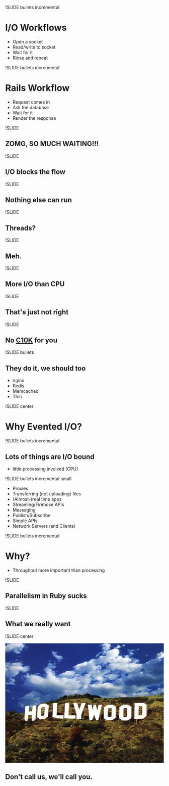 !SLIDE bullets incremental

# I/O Workflows #

* Open a socket
* Read/write to socket
* Wait for it
* Rinse and repeat

!SLIDE bullets incremental

# Rails Workflow #

* Request comes in
* Ask the database
* Wait for it
* Render the response

!SLIDE

## ZOMG, SO MUCH WAITING!!! ##

!SLIDE

## I/O blocks the flow ##

!SLIDE

## Nothing else can run ##

!SLIDE

## Threads? ##

!SLIDE

## Meh. ##

!SLIDE

## More I/O than CPU ##

!SLIDE

## That's just not right ##

!SLIDE

## No [C10K](http://www.kegel.com/c10k.html) for you ##

!SLIDE bullets

## They do it, we should too ##

* nginx
* Redis
* Memcached
* Thin

!SLIDE center

# Why Evented I/O?

!SLIDE bullets incremental

## Lots of things are I/O bound ##

* little processing involved (CPU)

!SLIDE bullets incremental small

* Proxies
* Transferring (not uploading) files
* (Almost-)real time apps
* Streaming/Firehose APIs
* Messaging
* Publish/Subscribe
* Simple APIs
* Network Servers (and Clients)

!SLIDE bullets incremental

# Why? #

* Throughput more important than processing

!SLIDE

## Parallelism in Ruby sucks ##

!SLIDE

## What we really want ##

!SLIDE center

![Hollywood](hollywood.jpg)

## Don't call us, we'll call you. ##
